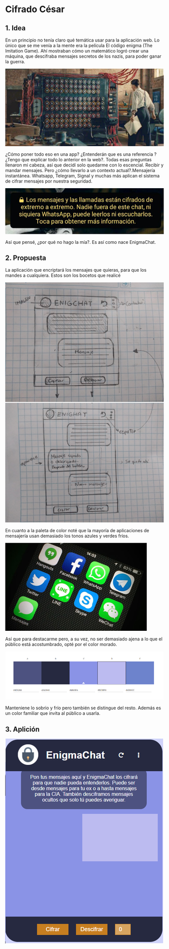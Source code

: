 # Cifrado César

## 1. Idea

En un principio no tenía claro qué temática usar para la aplicación web. Lo único que se me venía a la mente era la película El código enigma (The Imitation Game). Ahí mostraban cómo un matemático logró crear una máquina, que descifraba mensajes secretos de los nazis, para poder ganar la guerra.

![alt text](src/img/turing.jpg)

¿Cómo poner todo eso en una app? ¿Entenderán que es una referencia ? ¿Tengo que explicar todo lo anterior en la web?. Todas esas preguntas llenaron mi cabeza, así que decidí solo quedarme con lo escencial. Recibir y mandar mensajes. Pero ¿cómo llevarlo a un contexto actual?.Mensajería instantánea. Whatsapp, Telegram, Signal y muchas más aplican el sistema de cifrar mensajes por nuestra seguridad.

![alt text](src/img/whatsapp.jpg)

Así que pensé, ¿por qué no hago la mía?. Es así como nace EnigmaChat.

## 2. Propuesta

La aplicación que encriptará los mensajes que quieras, para que los mandes a cualquiera.
Estos son los bocetos que realicé

![alt text](src/img/enigmaChat1.jpg)
![alt text](src/img/enigmaChat2.jpg)

En cuanto a la paleta de color noté que la mayoría de aplicaciones de mensajería usan demasiado los tonos azules y verdes fríos.

![alt text](src/img/mensajeria.jpg)

Así que para destacarme pero, a su vez, no ser demasiado ajena a lo que el público está acostumbrado, opté por el color morado.

![alt text](src/img/paleta.png)

Manteniene lo sobrio y frío pero también se distingue del resto. Además es un color familiar que invita al público a usarla.

## 3. Aplición

![alt text](src/img/web.png)
